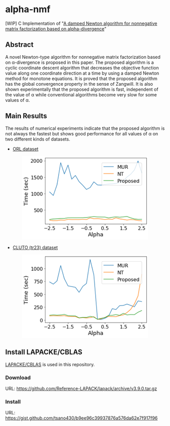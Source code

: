 # alpha-nmf

[WIP] C Implementation of "[A damped Newton algorithm for nonnegative matrix factorization based on alpha-divergence][1]"

Abstract
--------

A novel Newton-type algorithm for nonnegative matrix factorization based on α-divergence is proposed in this paper. The proposed algorithm is a cyclic coordinate descent algorithm that decreases the objective function value along one coordinate direction at a time by using a damped Newton method for monotone equations. It is proved that the proposed algorithm has the global convergence property in the sense of Zangwill. It is also shown experimentally that the proposed algorithm is fast, independent of the value of α while conventional algorithms become very slow for some values of α. 

Main Results
------------

The results of numerical experiments indicate that the proposed algorithm is not always the fastest but shows good performance for all values of α on two different kinds of datasets.

- [ORL dataset][3]

<p align="center">
  <img width="400" src="./fig/ret_orl.png">
</p>

- [CLUTO (tr23) dataset][4]

<p align="center">
  <img width="400" src="./fig/ret_cluto.png">
</p>


Install LAPACKE/CBLAS
---------------------

[LAPACKE/CBLAS][2] is used in this repository. 

### Download 

URL: https://github.com/Reference-LAPACK/lapack/archive/v3.9.0.tar.gz

### Install

URL: https://gist.github.com/tsano430/b9ee96c39937876a576da62e7f917f96

[1]: https://ieeexplore.ieee.org/document/9010306
[2]: http://www.netlib.org/lapack/lapacke.html
[3]: http://www.cl.cam.ac.uk/research/dtg/attarchive/facedatabase.html
[4]: http://glaros.dtc.umn.edu/gkhome/cluto/cluto/overview/

